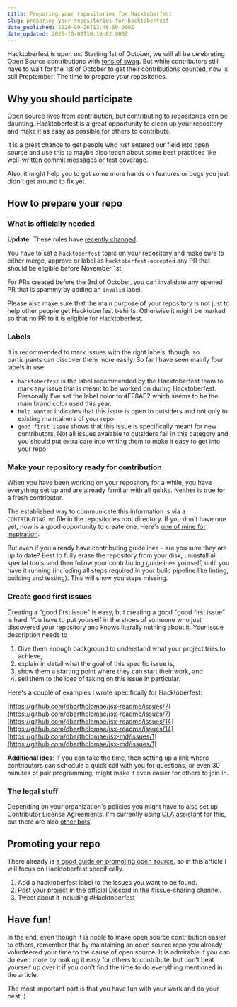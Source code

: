 ```yaml
---
title: Preparing your repositories for Hacktoberfest
slug: preparing-your-repositories-for-hacktoberfest
date_published: 2020-09-26T13:46:50.000Z
date_updated: 2020-10-03T10:19:02.000Z
---
```


Hacktoberfest is upon us. Starting 1st of October, we will all be celebrating Open Source contributions with [tons of swag](https://hacktoberfest.digitalocean.com/). But while contributors still have to wait for the 1st of October to get their contributions counted, now is still Preptember: The time to prepare your repositories.

## Why you should participate

Open source lives from contribution, but contributing to repositories can be daunting. Hacktoberfest is a great opportunity to clean up your repository and make it as easy as possible for others to contribute.

It is a great chance to get people who just entered our field into open source and use this to maybe also teach about some best practices like well-written commit messages or test coverage.

Also, it might help you to get some more hands on features or bugs you just didn't get around to fix yet.

## How to prepare your repo

### What is officially needed

**Update:** These rules have [recently changed](https://hacktoberfest.digitalocean.com/hacktoberfest-update).

You have to set a `hacktoberfest` topic on your repository and make sure to either merge, approve or label as `hacktoberfest-accepted` any PR that should be eligible before November 1st.

For PRs created before the 3rd of October, you can invalidate any opened PR that is spammy by adding an `invalid` label.

Please also make sure that the main purpose of your repository is not just to help other people get Hacktoberfest t-shirts. Otherwise it might be marked so that no PR to it is eligible for Hacktoberfest.

### Labels

It is recommended to mark issues with the right labels, though, so participants can discover them more easily. So far I have seen mainly four labels in use:

- `hacktoberfest` is the label recommended by the Hacktoberfest team to mark any issue that is meant to be worked on during Hacktoberfest. Personally I've set the label color to #FF8AE2 which seems to be the main brand color used this year.
- `help wanted` indicates that this issue is open to outsiders and not only to existing maintainers of your repo
- `good first issue` shows that this issue is specifically meant for new contributors. Not all issues avaiable to outsiders fall in this category and you should put extra care into writing them to make it easy to get into your repo

### Make your repository ready for contribution

When you have been working on your repository for a while, you have everything set up and are already familiar with all quirks. Neither is true for a fresh contributor.

The established way to communicate this information is via a `CONTRIBUTING.md` file in the repositories root directory. If you don't have one yet, now is a good opportunity to create one. Here's [one of mine for inspiration](https://github.com/dbartholomae/jsx-readme/blob/main/CONTRIBUTING.md).

But even if you already have contributing guidelines - are you sure they are up to date? Best to fully erase the repository from your disk, uninstall all special tools, and then follow your contributing guidelines yourself, until you have it running (including all steps required in your build pipeline like linting, building and testing). This will show you steps missing.

### Create good first issues

Creating a "good first issue" is easy, but creating a good "good first issue" is hard. You have to put yourself in the shoes of someone who just discovered your repository and knows literally nothing about it. Your issue description needs to

1. Give them enough background to understand what your project tries to achieve,
2. explain in detail what the goal of this specific issue is,
3. show them a starting point where they can start their work, and
4. sell them to the idea of taking on this issue in particular.

Here's a couple of examples I wrote specifically for Hacktoberfest:

[https://github.com/dbartholomae/jsx-readme/issues/7](https://github.com/dbartholomae/jsx-readme/issues/7)
[https://github.com/dbartholomae/jsx-readme/issues/14](https://github.com/dbartholomae/jsx-readme/issues/14)
[https://github.com/dbartholomae/jsx-md/issues/1](https://github.com/dbartholomae/jsx-md/issues/1)

**Additional idea**: If you can take the time, then setting up a link where contributors can schedule a quick call with you for questions, or even 30 minutes of pair programming, might make it even easier for others to join in.

### The legal stuff

Depending on your organization's policies you might have to also set up Contributor License Agreements. I'm currently using [CLA assistant](https://cla-assistant.io/) for this, but there are also [other bots](https://colineberhardt.github.io/cla-bot/).

## Promoting your repo

There already is [a good guide on promoting open source](https://github.com/zenika-open-source/promote-open-source-project#readme), so in this article I will focus on Hacktoberfest specifically.

1. Add a hacktoberfest label to the issues you want to be found.
2. Post your project in the official Discord in the #issue-sharing channel.
3. Tweet about it including #Hacktoberfest

## Have fun!

In the end, even though it is noble to make open source contribution easier to others, remember that by maintaining an open source repo you already volunteered your time to the cause of open source. It is admirable if you can do even more by making it easy for others to contribute, but don't beat yourself up over it if you don't find the time to do everything mentioned in the article.

The most important part is that you have fun with your work and do your best :)

